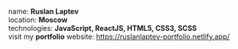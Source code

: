 name: **Ruslan Laptev**<br>
location: **Moscow**<br>
technologies: **JavaScript, ReactJS, HTML5, CSS3, SCSS** <br>
visit my **portfolio** website: https://ruslanlaptev-portfolio.netlify.app/

